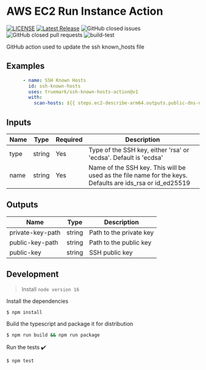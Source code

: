 # AWS EC2 Run Instance Action

[![LICENSE](https://img.shields.io/badge/license-BSD3-green)](LICENSE)
[![Latest Release](https://img.shields.io/github/v/release/truemark/ssh-known-hosts-action)](https://github.com/truemark/ssh-known-hosts-action/releases)
![GitHub closed issues](https://img.shields.io/github/issues-closed/truemark/ssh-known-hosts-action)
![GitHub closed pull requests](https://img.shields.io/github/issues-pr-closed/truemark/ssh-known-hosts-action)
![build-test](https://github.com/truemark/ssh-known-hosts-action/workflows/build-test/badge.svg)

GitHub action used to update the ssh known_hosts file

## Examples

```yml
      - name: SSH Known Hosts
        id: ssh-known-hosts
        uses: truemark/ssh-known-hosts-action@v1
        with:
          scan-hosts: ${{ steps.ec2-describe-arm64.outputs.public-dns-name }},${{ steps.ec2-describe-amd64.outputs.public-dns-name }}
```

## Inputs

| Name                        | Type       | Required | Description                                                                                                |
|-----------------------------|------------|----------|------------------------------------------------------------------------------------------------------------|
| type                        | string     | Yes      | Type of the SSH key, either 'rsa' or 'ecdsa'. Default is 'ecdsa'                                           |
| name                        | string     | Yes      | Name of the SSH key. This will be used as the file name for the keys. Defaults are ids_rsa or id_ed25519   |

## Outputs
| Name               | Type       | Description              |
|--------------------|------------|--------------------------|
| private-key-path   | string     | Path to the private key  |
| public-key-path    | string     | Path to the public key   |
| public-key         | string     | SSH public key           |

## Development

> Install `node version 16`

Install the dependencies
```bash
$ npm install
```

Build the typescript and package it for distribution
```bash
$ npm run build && npm run package
```

Run the tests :heavy_check_mark:
```bash
$ npm test
```
